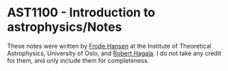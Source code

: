 # AST1100 - Introduction to astrophysics/Notes

These notes were written by [Frode Hansen](https://www.mn.uio.no/astro/personer/vit/frodekh/) at the Institute of Theoretical Astrophysics, University of Oslo, and [Robert Hagala](https://www.mn.uio.no/astro/english/people/aca/roberhag/). I do not take any credit for them, and only include them for completeness.
